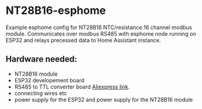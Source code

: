 # NT28B16-esphome
Example esphome config for NT28B16 NTC/resistance 16 channel modbus module. Communicates over modbus RS485 with esphome node running on ESP32 and relays precessed data to Home Assistant instance.

## Hardware needed:
- NT28B16 module
- ESP32 developement board
- RS485 to TTL converter board [Aliexpress link](https://www.aliexpress.com/item/1005001621746811.html).
- connecting wires etc
- power supply for the ESP32 and power supply for the NT28B16 module
